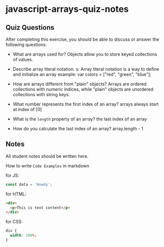 # javascript-arrays-quiz-notes

## Quiz Questions

After completing this exercise, you should be able to discuss or answer the following questions:

- What are arrays used for?
  Objects allow you to store keyed collections of values.
- Describe array literal notation.
  s: Array literal notation is a way to define and initialize an array
  example: var colors = ["red", "green", "blue"];

- How are arrays different from "plain" objects?
  Arrays are ordered collections with numeric indices, while "plain" objects are unordered collections with string keys.
- What number represents the first index of an array?
  arrays always start at index of [0]
- What is the `length` property of an array?
  the last index of an array
- How do you calculate the last index of an array?
  array.length - 1

## Notes

All student notes should be written here.

How to write `Code Examples` in markdown

for JS:

```javascript
const data = 'Howdy';
```

for HTML:

```html
<div>
  <p>This is text content</p>
</div>
```

for CSS:

```css
div {
  width: 100%;
}
```
